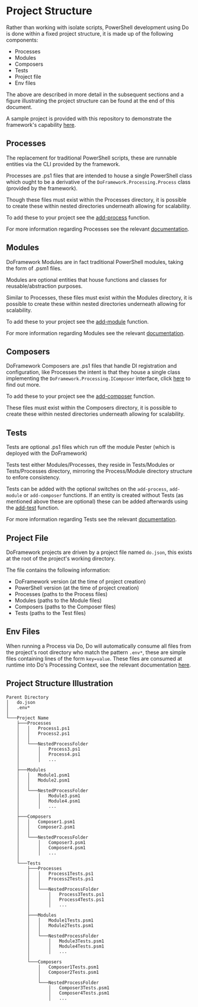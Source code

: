 # Project Structure
Rather than working with isolate scripts, PowerShell development using Do is done within a fixed project structure, it is made up of the following components:
- Processes
- Modules
- Composers
- Tests
- Project file
- Env files

The above are described in more detail in the subsequent sections and a figure illustrating the project structure can be found at the end of this document.

A sample project is provided with this repository to demonstrate the framework's capability [here](../Sample).

## Processes
The replacement for traditional PowerShell scripts, these are runnable entities via the CLI provided by the framework.

Processes are .ps1 files that are intended to house a single PowerShell class which ought to be a derivative of the `DoFramework.Processing.Process` class (provided by the framework).

Though these files must exist within the Processes directory, it is possible to create these within nested directories underneath allowing for scalability.

To add these to your project see the [add-process](./CLIFunctions.md#add-process) function.

For more information regarding Processes see the relevant [documentation](./Processes.md).

## Modules
DoFramework Modules are in fact traditional PowerShell modules, taking the form of .psm1 files.

Modules are optional entities that house functions and classes for reusable/abstraction purposes.

Similar to Processes, these files must exist within the Modules directory, it is possible to create these within nested directories underneath allowing for scalability.

To add these to your project see the [add-module](./CLIFunctions.md#add-module) function.

For more information regarding Modules see the relevant [documentation](./Modules.md).

## Composers
DoFramework Composers are .ps1 files that handle DI registration and configuration, like Processes the intent is that they house a single class implementing the `DoFramework.Processing.IComposer` interface, click [here](./Composers.md) to find out more.

To add these to your project see the [add-composer](./CLIFunctions.md#add-composer) function.

These files must exist within the Composers directory, it is possible to create these within nested directories underneath allowing for scalability.

## Tests
Tests are optional .ps1 files which run off the module Pester (which is deployed with the DoFramework)

Tests test either Modules/Processes, they reside in Tests/Modules or Tests/Processes directory, mirroring the Process/Module directory structure to enfore consistency.

Tests can be added with the optional switches on the `add-process`, `add-module` or `add-composer` functions. If an entity is created without Tests (as mentioned above these are optional) these can be added afterwards using the [add-test](./CLIFunctions.md#add-test) function.

For more information regarding Tests see the relevant [documentation](./Testing.md).

## Project File
DoFramework projects are driven by a project file named `do.json`, this exists at the root of the project's working directory.

The file contains the following information:
- DoFramework version (at the time of project creation)
- PowerShell version (at the time of project creation)
- Processes (paths to the Process files)
- Modules (paths to the Module files)
- Composers (paths to the Composer files)
- Tests (paths to the Test files)

## Env Files
When running a Process via Do, Do will automatically consume all files from the project's root directory who match the pattern `.env*`, these are simple files containing lines of the form `key=value`. These files are consumed at runtime into Do's Processing Context, see the relevant documentation [here](./ProcessContext.md).

## Project Structure Illustration
```
Parent Directory
│   do.json
│   .env*    
│
└───Project Name
    ├───Processes
    │   │   Process1.ps1
    │   │   Process2.ps1
    │   │
    │   └───NestedProcessFolder
    │       │   Process3.ps1
    │       │   Process4.ps1
    │       │   ...
    │
    ├───Modules
    │   │   Module1.psm1
    │   │   Module2.psm1
    │   │
    │   └───NestedProcessFolder
    │       │   Module3.psm1
    │       │   Module4.psm1
    │       │   ...
    │
    ├───Composers
    │   │   Composer1.psm1
    │   │   Composer2.psm1
    │   │
    │   └───NestedProcessFolder
    │       │   Composer3.psm1
    │       │   Composer4.psm1
    │       │   ...
    │
    └───Tests
        ├───Processes
        │   │   Process1Tests.ps1
        │   │   Process2Tests.ps1
        │   │
        │   └───NestedProcessFolder
        │       │   Process3Tests.ps1
        │       │   Process4Tests.ps1
        │       │   ...
        │
        ├───Modules
        │   │   Module1Tests.psm1
        │   │   Module2Tests.psm1
        │   │
        │   └───NestedProcessFolder
        │       │   Module3Tests.psm1
        │       │   Module4Tests.psm1
        │       │   ...
        │
        └───Composers
            │   Composer1Tests.psm1
            │   Composer2Tests.psm1
            │
            └───NestedProcessFolder
                │   Composer3Tests.psm1
                │   Composer4Tests.psm1
                │   ...
```
